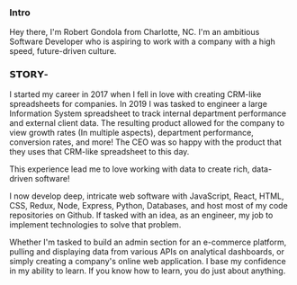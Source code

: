 ### Intro
Hey there, I'm Robert Gondola from Charlotte, NC. I'm an ambitious Software Developer who is aspiring to work with a company with a high speed, future-driven culture.

### 𝗦𝗧𝗢𝗥𝗬-

I started my career in 2017 when I fell in love with creating CRM-like spreadsheets for companies. In 2019 I was tasked to engineer a large Information System spreadsheet to track internal department performance and external client data. The resulting product allowed for the company to view growth rates (In multiple aspects), department performance, conversion rates, and more! The CEO was so happy with the product that they uses that CRM-like spreadsheet to this day.

This experience lead me to love working with data to create rich, data-driven software!

I now develop deep, intricate web software with JavaScript, React, HTML, CSS, Redux, Node, Express, Python, Databases, and host most of my code repositories on Github. If tasked with an idea, as an engineer, my job to implement technologies to solve that problem.

Whether I'm tasked to build an admin section for an e-commerce platform, pulling and displaying data from various APIs on analytical dashboards, or simply creating a company's online web application. I base my confidence in my ability to learn. If you know how to learn, you do just about anything.
